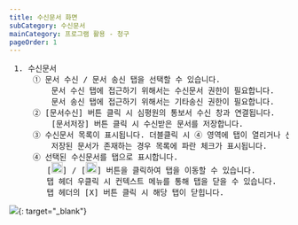 ```yaml
---
title: 수신문서 화면
subCategory: 수신문서
mainCategory: 프로그램 활용 - 청구
pageOrder: 1
---
```


<pre>
 <t2><bold>1. 수신문서</bold></t2>
     ① 문서 수신 / 문서 송신 탭을 선택할 수 있습니다.
         문서 수신 탭에 접근하기 위해서는 수신문서 권한이 필요합니다.
         문서 송신 탭에 접근하기 위해서는 기타송신 권한이 필요합니다.
     ② [문서수신] 버튼 클릭 시 심평원의 통보서 수신 창과 연결됩니다. 
         [문서저장] 버튼 클릭 시 수신받은 문서를 저장합니다.
     ③ 수신문서 목록이 표시됩니다. 더블클릭 시 ④ 영역에 탭이 열리거나 선택됩니다.
         저장된 문서가 존재하는 경우 목록에 파란 체크가 표시됩니다.
     ④ 선택된 수신문서를 탭으로 표시합니다. 
        [<img src="/images/{{page.url}}_btn_1.png"  width="20" height="20">] / [<img src="/images/{{page.url}}_btn_2.png"  width="20" height="20">] 버튼을 클릭하여 탭을 이동할 수 있습니다.
        탭 헤더 우클릭 시 컨텍스트 메뉴를 통해 탭을 닫을 수 있습니다.
        탭 헤더의 [X] 버튼 클릭 시 해당 탭이 닫힙니다.
</pre>

[![](/images/{{page.url}}_1.png)](/images/{{page.url}}_1.png){: target="_blank"}

